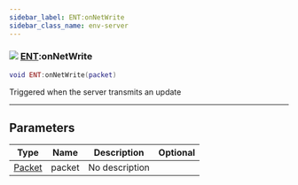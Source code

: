 ```yaml
---
sidebar_label: ENT:onNetWrite
sidebar_class_name: env-server
---
```


### ![](/img/wiki/server.png) [ENT](../ent/README.md):onNetWrite

```lua
void ENT:onNetWrite(packet)
```

Triggered when the server transmits an update<br/>

-----------------
## Parameters

| Type   | Name | Description | Optional |
| ------ | ---- | ----------- | -------: |
| [Packet](../packet/README.md) | packet | No description |   |
